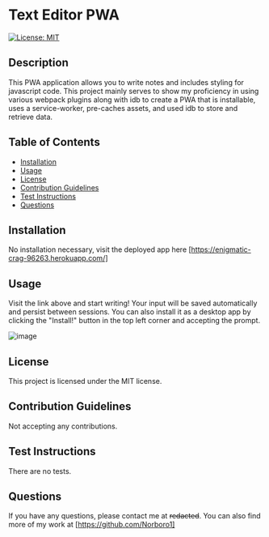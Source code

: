 # Text Editor PWA
  [![License: MIT](https://img.shields.io/badge/License-MIT-yellow.svg)](https://opensource.org/licenses/MIT)
  
  ## Description
  This PWA application allows you to write notes and includes styling for javascript code. This project mainly serves to show my proficiency in using various webpack plugins along with idb to create a PWA that is installable, uses a service-worker, pre-caches assets, and used idb to store and retrieve data.
  
  ## Table of Contents
  * [Installation](#installation)
  * [Usage](#usage)
  * [License](#license)
  * [Contribution Guidelines](#contribution-guidelines)
  * [Test Instructions](#test-instructions)
  * [Questions](#questions)

  ## Installation
  No installation necessary, visit the deployed app here [https://enigmatic-crag-96263.herokuapp.com/]

  ## Usage
  Visit the link above and start writing! Your input will be saved automatically and persist between sessions. You can also install it as a desktop app by clicking the "Install!" button in the top left corner and accepting the prompt.
  
  ![image](https://github.com/Norboro1/Text-Editor-PWA/assets/116109240/c2bb232b-ff5e-4558-88c1-76c7a4242fc8)

  ## License
  This project is licensed under the MIT license.

  ## Contribution Guidelines
  Not accepting any contributions.

  ## Test Instructions
  There are no tests.

  ## Questions
  If you have any questions, please contact me at ~~redacted~~. You can also find more of my work at [https://github.com/Norboro1]
  
